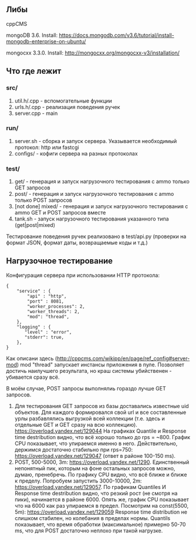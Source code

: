 ## Либы

cppCMS

mongoDB 3.6. Install: https://docs.mongodb.com/v3.6/tutorial/install-mongodb-enterprise-on-ubuntu/

mongocxx 3.3.0. Install: http://mongocxx.org/mongocxx-v3/installation/

## Что где лежит

### src/
1) util.h/.cpp - вспомогательные функции
2) urls.h/.cpp - реализация поведения ручек
3) server.cpp - main

### run/
1) server.sh - сборка и запуск сервера. Указывается необходимый протокол: http или fastcgi
2) configs/ - кофиги сервера на разных протоколах

### test/
1) get/ - генерация и запуск нагрузочного тестирования с ammo только GET запросов
2) post/ - генерация и запуск нагрузочного тестирования с ammo только POST запросов
3) [not done] mixed/ - генерация и запуск нагрузочного тестирования с ammo GET и POST запросов вместе
4) tank.sh - запуск нагрузочного тестирования указанного типа (get|post|mixed)

Тестирование поведения ручек реализовано в test/api.py (проверки на формат JSON, формат даты, возвращаемые коды и т.д.)


## Нагрузочное тестирование

Конфигурация сервера при использовании HTTP протокола:
```
{
    "service" : {
        "api" : "http",
        "port" : 8081,
        "worker_processes": 2,
        "worker_threads": 2,
        "mod": "thread",
    },
    "logging" : {  
       "level" : "error",
       "stderr": true,
    },
}

```

Как описани здесь (http://cppcms.com/wikipp/en/page/ref_config#server-mod) mod "thread" запускает инстансы приложения в пуле. Позволяет достичь наилучшего результата, но краш системы убийственен - убивается сразу всё.

В моём случае, POST запросы выполнялиь гораздо лучше GET запросов.

1) Для тестирования GET запросов из базы доставались известные uid объектов. Для каждого формировался свой url и все составленные урлы разбавлялись выгрузкой всей коллекции (т.е. здесь и отдельные GET и GET сразу на всю коллекцию). https://overload.yandex.net/129044 На графиках Quantile и Response time destribution видно, что всё хорошо только до rps = ~800. График CPU показывает, что упираемся именно в него. Действительно, держимся достаточно стабильно при rps=750: https://overload.yandex.net/129047 (ответ в районе 100-150 ms).
2) POST, 500-5000, 3m: https://overload.yandex.net/1290. Единственный непонятный пик, которым на фоне остальных запросов можно, думаю, пренебречь. По графику CPU видно, что всё ближе и ближе к пределу. Попробуем запустить 3000-10000, 2m: https://overload.yandex.net/129057. По графикам Quantiles И Response time destribution видно, что резкий рост (не смотря на пики), начинается в районе 6000. Опять же, график CPU показывает что на 6000 как раз упираемся в предел. Посмотрим на const(5500, 5m): https://overload.yandex.net/129059 Response time distribution не слишком стабилен, но колебания в пределах нормы. Quantils показывает, что время обработки (максимальное) примерно 50-70 ms, что для POST достаточно неплохо при такой нагрузке.
